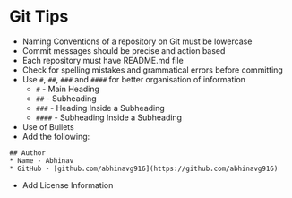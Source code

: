# Git Tips
* Naming Conventions of a repository on Git must be lowercase
* Commit messages should be precise and action based
* Each repository must have README.md file
* Check for spelling mistakes and grammatical errors before committing
* Use `#`, `##`, `###` and `####` for better organisation of information
  * `#` - Main Heading
  * `##` - Subheading
  * `###` - Heading Inside a Subheading
  * `####`  - Subheading Inside a Subheading
* Use of Bullets
* Add the following:
``` 
## Author
* Name - Abhinav
* GitHub - [github.com/abhinavg916](https://github.com/abhinavg916)
```
* Add License Information
